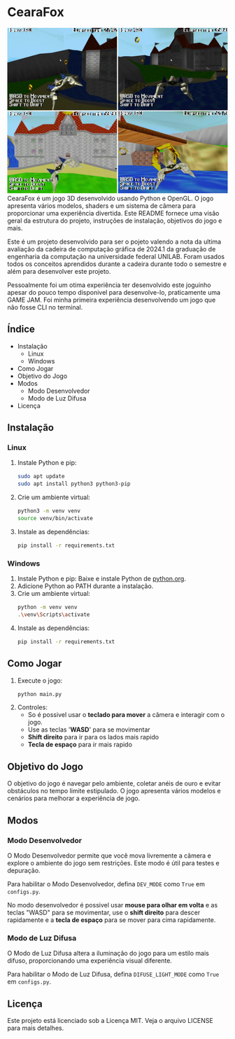 # CearaFox

<div align="center">
  <img src="docs/cearafox_banner.png" alt="CearaFox Banner">
</div>
CearaFox é um jogo 3D desenvolvido usando Python e OpenGL. O jogo apresenta vários modelos, shaders e um sistema de câmera para proporcionar uma experiência divertida. Este README fornece uma visão geral da estrutura do projeto, instruções de instalação, objetivos do jogo e mais.

Este é um projeto desenvolvido para ser o pojeto valendo a nota da ultima avaliação da cadeira de computação gráfica de 2024.1 da graduação de engenharia da computação na universidade federal UNILAB. Foram usados todos os conceitos aprendidos durante a cadeira durante todo o semestre e além para desenvolver este projeto.

Pessoalmente foi um otima experiência ter desenvolvido este joguinho apesar do pouco tempo disponivel para desenvolve-lo, praticamente uma GAME JAM. Foi minha primeira experiência desenvolvendo um jogo que não fosse CLI no terminal.

## Índice

- Instalação
  - Linux
  - Windows
- Como Jogar
- Objetivo do Jogo
- Modos
  - Modo Desenvolvedor
  - Modo de Luz Difusa
- Licença

## Instalação

### Linux

1. Instale Python e pip:
   ```bash
   sudo apt update
   sudo apt install python3 python3-pip
   ```
2. Crie um ambiente virtual:
   ```bash
   python3 -m venv venv
   source venv/bin/activate
   ```
3. Instale as dependências:
   ```bash
   pip install -r requirements.txt
   ```

### Windows

1. Instale Python e pip: Baixe e instale Python de [python.org](https://www.python.org/downloads/).
2. Adicione Python ao PATH durante a instalação.
3. Crie um ambiente virtual:
   ```bash
   python -m venv venv
   .\venv\Scripts\activate
   ```
4. Instale as dependências:
   ```bash
   pip install -r requirements.txt
   ```

## Como Jogar

1. Execute o jogo:
   ```bash
   python main.py
   ```
2. Controles:
   - So é possivel usar o **teclado para mover** a câmera e interagir com o jogo.
   - Use as teclas '**WASD**' para se movimentar
   - **Shift direito** para ir para os lados mais rapido
   - **Tecla de espaço** para ir mais rapido

## Objetivo do Jogo

O objetivo do jogo é navegar pelo ambiente, coletar anéis de ouro e evitar obstáculos no tempo limite estipulado. O jogo apresenta vários modelos e cenários para melhorar a experiência de jogo.

## Modos

### Modo Desenvolvedor

O Modo Desenvolvedor permite que você mova livremente a câmera e explore o ambiente do jogo sem restrições. Este modo é útil para testes e depuração.

Para habilitar o Modo Desenvolvedor, defina `DEV_MODE` como `True` em `configs.py`.

No modo desenvolvedor é possivel usar **mouse para olhar em volta** e as teclas "WASD" para se movimentar, use o **shift direito** para descer rapidamente e a **tecla de espaço** para se mover para cima rapidamente.

### Modo de Luz Difusa

O Modo de Luz Difusa altera a iluminação do jogo para um estilo mais difuso, proporcionando uma experiência visual diferente.

Para habilitar o Modo de Luz Difusa, defina `DIFUSE_LIGHT_MODE` como `True` em `configs.py`.

## Licença

Este projeto está licenciado sob a Licença MIT. Veja o arquivo LICENSE para mais detalhes.
